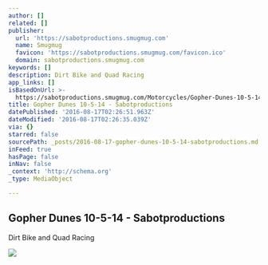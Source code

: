 ```yaml
---
author: []
related: []
publisher:
  url: 'https://sabotproductions.smugmug.com'
  name: Smugmug
  favicon: 'https://sabotproductions.smugmug.com/favicon.ico'
  domain: sabotproductions.smugmug.com
keywords: []
description: Dirt Bike and Quad Racing
app_links: []
isBasedOnUrl: >-
  https://sabotproductions.smugmug.com/Motorcycles/Gopher-Dunes-10-5-14/i-Xd84wwM/O
title: Gopher Dunes 10-5-14 - Sabotproductions
datePublished: '2016-08-17T02:26:51.963Z'
dateModified: '2016-08-17T02:26:35.039Z'
via: {}
starred: false
sourcePath: _posts/2016-08-17-gopher-dunes-10-5-14-sabotproductions.md
inFeed: true
hasPage: false
inNav: false
_context: 'http://schema.org'
_type: MediaObject

---
```

<article style=""><h1>Gopher Dunes 10-5-14 - Sabotproductions</h1><p>Dirt Bike and Quad Racing</p><img src="https://photos.smugmug.com/Motorcycles/Gopher-Dunes-10-5-14/i-Xd84wwM/0/XL/IMG_8167-XL.jpg" /></article>